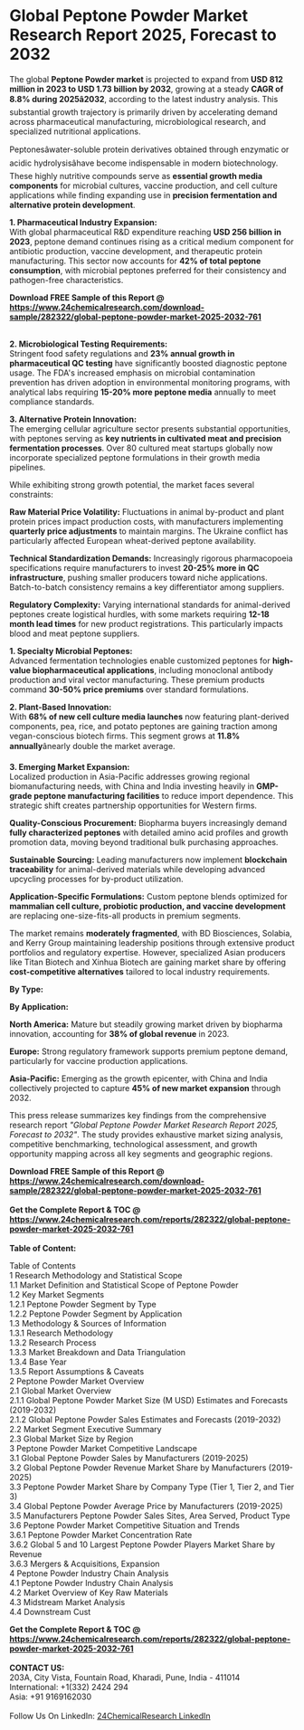 <h1>Global Peptone Powder Market Research Report 2025, Forecast to 2032</h1><p>The global <strong>Peptone Powder market</strong> is projected to expand from <strong>USD 812 million in 2023 to USD 1.73 billion by 2032</strong>, growing at a steady <strong>CAGR of 8.8% during 2025â2032</strong>, according to the latest industry analysis. This substantial growth trajectory is primarily driven by accelerating demand across pharmaceutical manufacturing, microbiological research, and specialized nutritional applications.</p><p>Peptonesâwater-soluble protein derivatives obtained through enzymatic or acidic hydrolysisâhave become indispensable in modern biotechnology. These highly nutritive compounds serve as <strong>essential growth media components</strong> for microbial cultures, vaccine production, and cell culture applications while finding expanding use in <strong>precision fermentation and alternative protein development</strong>.</p><p><strong>1. Pharmaceutical Industry Expansion:</strong><br>
With global pharmaceutical R&amp;D expenditure reaching <strong>USD 256 billion in 2023</strong>, peptone demand continues rising as a critical medium component for antibiotic production, vaccine development, and therapeutic protein manufacturing. This sector now accounts for <strong>42% of total peptone consumption</strong>, with microbial peptones preferred for their consistency and pathogen-free characteristics.</p><div><b>Download FREE Sample of this Report @ 
            <a href="https://www.24chemicalresearch.com/download-sample/282322/global-peptone-powder-market-2025-2032-761">
            https://www.24chemicalresearch.com/download-sample/282322/global-peptone-powder-market-2025-2032-761</a></b></div><br><p><strong>2. Microbiological Testing Requirements:</strong><br>
Stringent food safety regulations and <strong>23% annual growth in pharmaceutical QC testing</strong> have significantly boosted diagnostic peptone usage. The FDA's increased emphasis on microbial contamination prevention has driven adoption in environmental monitoring programs, with analytical labs requiring <strong>15-20% more peptone media</strong> annually to meet compliance standards.</p><p><strong>3. Alternative Protein Innovation:</strong><br>
The emerging cellular agriculture sector presents substantial opportunities, with peptones serving as <strong>key nutrients in cultivated meat and precision fermentation processes</strong>. Over 80 cultured meat startups globally now incorporate specialized peptone formulations in their growth media pipelines.</p><p>While exhibiting strong growth potential, the market faces several constraints:</p><p><strong>Raw Material Price Volatility:</strong> Fluctuations in animal by-product and plant protein prices impact production costs, with manufacturers implementing <strong>quarterly price adjustments</strong> to maintain margins. The Ukraine conflict has particularly affected European wheat-derived peptone availability.</p><p><strong>Technical Standardization Demands:</strong> Increasingly rigorous pharmacopoeia specifications require manufacturers to invest <strong>20-25% more in QC infrastructure</strong>, pushing smaller producers toward niche applications. Batch-to-batch consistency remains a key differentiator among suppliers.</p><p><strong>Regulatory Complexity:</strong> Varying international standards for animal-derived peptones create logistical hurdles, with some markets requiring <strong>12-18 month lead times</strong> for new product registrations. This particularly impacts blood and meat peptone suppliers.</p><p><strong>1. Specialty Microbial Peptones:</strong><br>
Advanced fermentation technologies enable customized peptones for <strong>high-value biopharmaceutical applications</strong>, including monoclonal antibody production and viral vector manufacturing. These premium products command <strong>30-50% price premiums</strong> over standard formulations.</p><p><strong>2. Plant-Based Innovation:</strong><br>
With <strong>68% of new cell culture media launches</strong> now featuring plant-derived components, pea, rice, and potato peptones are gaining traction among vegan-conscious biotech firms. This segment grows at <strong>11.8% annually</strong>ânearly double the market average.</p><p><strong>3. Emerging Market Expansion:</strong><br>
Localized production in Asia-Pacific addresses growing regional biomanufacturing needs, with China and India investing heavily in <strong>GMP-grade peptone manufacturing facilities</strong> to reduce import dependence. This strategic shift creates partnership opportunities for Western firms.</p><p><strong>Quality-Conscious Procurement:</strong> Biopharma buyers increasingly demand <strong>fully characterized peptones</strong> with detailed amino acid profiles and growth promotion data, moving beyond traditional bulk purchasing approaches.</p><p><strong>Sustainable Sourcing:</strong> Leading manufacturers now implement <strong>blockchain traceability</strong> for animal-derived materials while developing advanced upcycling processes for by-product utilization.</p><p><strong>Application-Specific Formulations:</strong> Custom peptone blends optimized for <strong>mammalian cell culture, probiotic production, and vaccine development</strong> are replacing one-size-fits-all products in premium segments.</p><p>The market remains <strong>moderately fragmented</strong>, with BD Biosciences, Solabia, and Kerry Group maintaining leadership positions through extensive product portfolios and regulatory expertise. However, specialized Asian producers like Titan Biotech and Xinhua Biotech are gaining market share by offering <strong>cost-competitive alternatives</strong> tailored to local industry requirements.</p><p><strong>By Type:</strong></p><p><strong>By Application:</strong></p><p><strong>North America:</strong> Mature but steadily growing market driven by biopharma innovation, accounting for <strong>38% of global revenue</strong> in 2023.</p><p><strong>Europe:</strong> Strong regulatory framework supports premium peptone demand, particularly for vaccine production applications.</p><p><strong>Asia-Pacific:</strong> Emerging as the growth epicenter, with China and India collectively projected to capture <strong>45% of new market expansion</strong> through 2032.</p><p>This press release summarizes key findings from the comprehensive research report <em>"Global Peptone Powder Market Research Report 2025, Forecast to 2032"</em>. The study provides exhaustive market sizing analysis, competitive benchmarking, technological assessment, and growth opportunity mapping across all key segments and geographic regions.</p><div><b>Download FREE Sample of this Report @ 
            <a href="https://www.24chemicalresearch.com/download-sample/282322/global-peptone-powder-market-2025-2032-761">
            https://www.24chemicalresearch.com/download-sample/282322/global-peptone-powder-market-2025-2032-761</a></b></div><br><div><b>Get the Complete Report & TOC @ 
            <a href="https://www.24chemicalresearch.com/reports/282322/global-peptone-powder-market-2025-2032-761">
            https://www.24chemicalresearch.com/reports/282322/global-peptone-powder-market-2025-2032-761</a></b></div><br>
            <b>Table of Content:</b><p>Table of Contents<br />
1 Research Methodology and Statistical Scope<br />
1.1 Market Definition and Statistical Scope of Peptone Powder<br />
1.2 Key Market Segments<br />
1.2.1 Peptone Powder Segment by Type<br />
1.2.2 Peptone Powder Segment by Application<br />
1.3 Methodology & Sources of Information<br />
1.3.1 Research Methodology<br />
1.3.2 Research Process<br />
1.3.3 Market Breakdown and Data Triangulation<br />
1.3.4 Base Year<br />
1.3.5 Report Assumptions & Caveats<br />
2 Peptone Powder Market Overview<br />
2.1 Global Market Overview<br />
2.1.1 Global Peptone Powder Market Size (M USD) Estimates and Forecasts (2019-2032)<br />
2.1.2 Global Peptone Powder Sales Estimates and Forecasts (2019-2032)<br />
2.2 Market Segment Executive Summary<br />
2.3 Global Market Size by Region<br />
3 Peptone Powder Market Competitive Landscape<br />
3.1 Global Peptone Powder Sales by Manufacturers (2019-2025)<br />
3.2 Global Peptone Powder Revenue Market Share by Manufacturers (2019-2025)<br />
3.3 Peptone Powder Market Share by Company Type (Tier 1, Tier 2, and Tier 3)<br />
3.4 Global Peptone Powder Average Price by Manufacturers (2019-2025)<br />
3.5 Manufacturers Peptone Powder Sales Sites, Area Served, Product Type<br />
3.6 Peptone Powder Market Competitive Situation and Trends<br />
3.6.1 Peptone Powder Market Concentration Rate<br />
3.6.2 Global 5 and 10 Largest Peptone Powder Players Market Share by Revenue<br />
3.6.3 Mergers & Acquisitions, Expansion<br />
4 Peptone Powder Industry Chain Analysis<br />
4.1 Peptone Powder Industry Chain Analysis<br />
4.2 Market Overview of Key Raw Materials<br />
4.3 Midstream Market Analysis<br />
4.4 Downstream Cust</p><div><b>Get the Complete Report & TOC @ 
            <a href="https://www.24chemicalresearch.com/reports/282322/global-peptone-powder-market-2025-2032-761">
            https://www.24chemicalresearch.com/reports/282322/global-peptone-powder-market-2025-2032-761</a></b></div><br><b>CONTACT US:</b><br>
            203A, City Vista, Fountain Road, Kharadi, Pune, India - 411014<br>
            International: +1(332) 2424 294<br>
            Asia: +91 9169162030 <br><br>
            Follow Us On LinkedIn: <a href="https://www.linkedin.com/company/24chemicalresearch/">24ChemicalResearch LinkedIn</a>